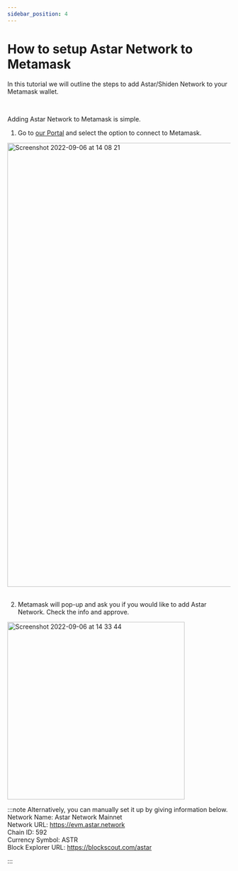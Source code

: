 ```yaml
---
sidebar_position: 4
---
```


# How to setup Astar Network to Metamask

In this tutorial we will outline the steps to add Astar/Shiden Network to your Metamask wallet.

<br />

Adding Astar Network to Metamask is simple.
<br />

1. Go to [our Portal](https://portal.astar.network/) and select the option to connect to Metamask.

<img width="1000" alt="Screenshot 2022-09-06 at 14 08 21" src="https://user-images.githubusercontent.com/77480847/188554147-02f09f39-6051-4f7f-8e6f-d263867afb88.png" /><br />
<br />

2. Metamask will pop-up and ask you if you would like to add Astar Network. Check the info and approve.<br />

<img width="400" alt="Screenshot 2022-09-06 at 14 33 44" src="https://user-images.githubusercontent.com/77480847/188554595-bd9b0a82-5d15-4420-9eda-44c32418d2a1.png" />

<br />

:::note
Alternatively, you can manually set it up by giving information below.
<br />
Network Name: Astar Network Mainnet<br />
Network URL: https://evm.astar.network<br />
Chain ID: 592<br />
Currency Symbol: ASTR<br />
Block Explorer URL: https://blockscout.com/astar

:::
